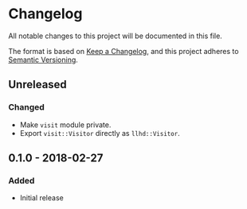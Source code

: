 # Changelog
All notable changes to this project will be documented in this file.

The format is based on [Keep a Changelog](https://keepachangelog.com/en/1.0.0/),
and this project adheres to [Semantic Versioning](https://semver.org/spec/v2.0.0.html).

## Unreleased

### Changed
- Make `visit` module private.
- Export `visit::Visitor` directly as `llhd::Visitor`.

## 0.1.0 - 2018-02-27
### Added
- Initial release
